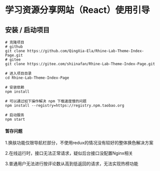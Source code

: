 # 学习资源分享网站（React）使用引导

## 安装 / 启动项目

```
# 克隆项目
# github
git clone https://github.com/QingXia-Ela/Rhine-Lab-Theme-Index-Page.git
# gitee
git clone https://gitee.com/shiinafan/Rhine-Lab-Theme-Index-Page.git

# 进入项目目录
cd Rhine-Lab-Theme-Index-Page

# 安装依赖
npm install

# 可以通过如下操作解决 npm 下载速度慢的问题
npm install --registry=https://registry.npm.taobao.org

# 启动服务
npm start

```

#### 暂存问题

1.换肤功能仅限导航栏部分，不使用redux的情况没有较好的整体换色解决方案

2.在线运行时，接口无法正常请求，疑似后台接口没配置Nginx相关

3.普通用户无法进行按评论数从高到低返回的请求，无法实现热榜功能
